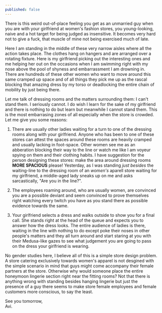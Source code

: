 ```yaml
---
published: false
---
```

There is this weird out-of-place feeling you get as an unmarried guy when you are with your girlfriend at women's fashion stores, you young-looking, naive and a hot target for being judged as insensitive. It becomes very hard not to give a fuck, that muscle of mine not being exercised much of late. 

Here I am standing in the middle of these very narrow aisles where all the action takes place. The clothes hang on hangers and are arranged over a rotating fixture. Here is my girlfriend picking out the interesting ones and me helping her out on the occasions when I am swimming right with my nose above the pool of shyness and embarrassment I am drowning in. There are hundreds of these other women who want to move around this same cramped up space and of all things they pick me up as the rascal blocking that amazing dress by my torso or deadlocking the entire chain of mobility by just being there.

Let me talk of dressing rooms and the matters surrounding them: I can't stand them. I seriously cannot. I do wish I learn for the sake of my girlfriend and there is nothing to do but learn but meanwhile I cannot stand them. This is the most embarrasing zones of all especially when the store is crowded. Let me give you some reasons:

1. There are usually other ladies waiting for a turn to one of the dressing rooms along with your girlfriend. Anyone who has been to one of these stores can attest the spaces around these rooms are heavily cramped and usually lacking in foot-space. Other women see me as an abberation blocking their way to the line or watch me like I am voyeur spying on them and their clothing habits. I have suggestion for the person designing these stores: make the area around dressing rooms **MORE SPACIOUS** please! Yesterday, as I was standing _just besides_ the waiting-line to the dressing room of an _women's_ aparell store waiting for my girlfriend, a middle-aged lady sneaks up on me and asks sarcastically, "Are you in the line?".

2. The employees roaming around, who are usually women, are convinced you are a possible deviant and seem convinced to prove themselves right watching every twitch you have as you stand there as possible evidence towards the same.

3. Your girlfriend selects a dress and walks outside to show you for a final call. She stands right at the head of the queue and expects you to answer how the dress looks. The entire audience of ladies is there, waiting in the line with nothing to do except poke their noses in other people's matters and they all turn around and start staring at you with their Medusa-like gazes to see what judgement you are going to pass on the dress your girlfriend is wearing.

No gender studies here, I believe all of this is a simple store design problem. A store catering exclusively towards women's apparel is not desgined with the simple scenario in mind that guys might come accompany their female partners at the store. Otherwise why would someone place the entire honeymoon lingerie section right near the fitting rooms? Not that there is anything wrong with standing besides hanging lingerie but just the presence of a guy there seems to make store female employees and female customers more conscious, to say the least.

See you tomorrow,  
Avi.


